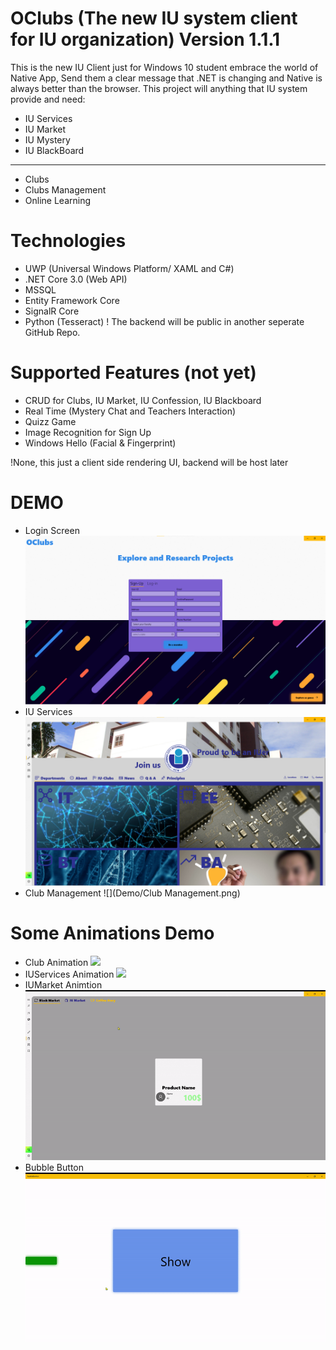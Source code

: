 # OClubs (The new IU system client for IU organization) Version 1.1.1
This is the new IU Client just for Windows 10 student embrace the world of Native App, Send them
a clear message that .NET is changing and Native is always better than the browser. This project will
anything that IU system provide and need:
* IU Services 
* IU Market
* IU Mystery
* IU BlackBoard
---------------
* Clubs 
* Clubs Management
* Online Learning

# Technologies

* UWP (Universal Windows Platform/ XAML and C#)
* .NET Core 3.0 (Web API)
* MSSQL
* Entity Framework Core
* SignalR Core
* Python (Tesseract)
! The backend will be public in another seperate GitHub Repo.

# Supported Features (not yet)

* CRUD for Clubs, IU Market, IU Confession, IU Blackboard
* Real Time (Mystery Chat and Teachers Interaction)
* Quizz Game
* Image Recognition for Sign Up
* Windows Hello (Facial & Fingerprint)

!None, this just a client side rendering UI, backend will be host later


# DEMO
- Login Screen 
![](Demo/LoginScreen.png)
- IU Services
![](Demo/IUServices.png)
- Club Management
![](Demo/Club Management.png)


# Some Animations Demo
* Club Animation
![](Demo/ClubsAnimation.gif)
* IUServices Animation 
![](Demo/IUServicesAnimation.gif)
* IUMarket Animtion
![](Demo/IUMarketAnimation.gif)
* Bubble Button
![](Demo/BubbleButton.gif)

